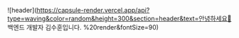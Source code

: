 ![header](https://capsule-render.vercel.app/api?type=waving&color=random&height=300&section=header&text=안녕하세요👋 백엔드 개발자 김수훈입니다. %20render&fontSize=90)

